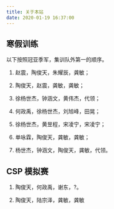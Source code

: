 ```yaml
---
title: 关于本站
date: 2020-01-19 16:37:00
---
```


## 寒假训练

以下按照冠亚季军，集训队外第一的顺序。

1. 赵震，陶俊天，朱耀辰，龚敏；

2. 陶俊天，赵震，龚敏，龚敏；

3. 徐杨世杰，钟涵文，黄伟杰，代领；

4. 何政禹，徐杨世杰，刘旭峰，田晃；

5. 徐杨世杰，黄昱程，宋凌宁，宋凌宁；

6. 单咏霖，陶俊天，龚敏，龚敏；

7. 杨世杰，钟涵文，陶俊天，龚敏，代领。

## CSP 模拟赛

1. 陶俊天，何政禹，谢东，?。

2. 陶俊天，陆宗泽，龚敏，龚敏
